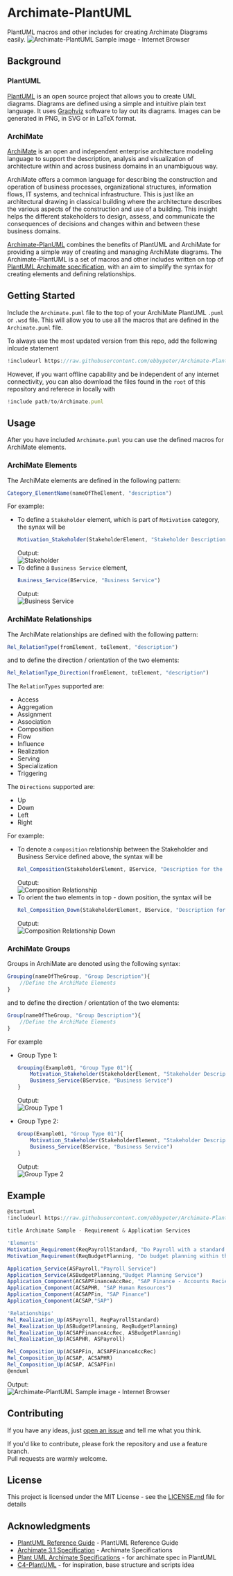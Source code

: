 # Archimate-PlantUML
PlantUML macros and other includes for creating Archimate Diagrams easily.
![Archimate-PlantUML Sample image - Internet Browser](https://raw.githubusercontent.com/plantuml-stdlib/Archimate-PlantUML/master/images/Archimate%20Sample%20-%20Internet%20Browser.png) 

## Background
### PlantUML
[PlantUML](http://en.plantuml.com/) is an open source project that allows you to create UML diagrams.
Diagrams are defined using a simple and intuitive plain text language. It uses [Graphviz](https://en.wikipedia.org/wiki/Graphviz) software to lay out its diagrams. Images can be generated in PNG, in SVG or in LaTeX format.

### ArchiMate
[ArchiMate](http://pubs.opengroup.org/architecture/archimate3-doc/) is an open and independent enterprise architecture modeling language to support the description, analysis and visualization of architecture within and across business domains in an unambiguous way. 

ArchiMate offers a common language for describing the construction and operation of business processes, organizational structures, information flows, IT systems, and technical infrastructure. This is just like an architectural drawing in classical building where the architecture describes the various aspects of the construction and use of a building. This insight helps the different stakeholders to design, assess, and communicate the consequences of decisions and changes within and between these business domains. 

[Archimate-PlanUML](https://github.com/plantuml-stdlib/Archimate-PlantUML) combines the benefits of PlantUML and ArchiMate for providing a simple way of creating and managing ArchiMate diagrams. The Archimate-PlantUML is a set of macros and other includes written on top of [PlantUML Archimate specification](http://plantuml.com/archimate-diagram), with an aim to simplify the syntax for creating elements and defining relationships.

## Getting Started
Include the `Archimate.puml` file to the top of your ArchiMate PlantUML `.puml` or `.wsd` file. This will allow you to use all the macros that are defined in the `Archimate.puml` file.

To always use the most updated version from this repo, add the following inlcude statement
```javascript
!includeurl https://raw.githubusercontent.com/ebbypeter/Archimate-PlantUML/master/Archimate.puml
```
However, if you want offline capability and be independent of any internet connectivity, you can also download the files found in the `root` of this repository and referece in locally with 
```javascript
!include path/to/Archimate.puml
```

## Usage
After you have included `Archimate.puml` you can use the defined macros for ArchiMate elements. 

### ArchiMate Elements
The ArchiMate elements are defined in the following pattern:
```javascript
Category_ElementName(nameOfTheElement, "description")
```
For example:  
* To define a `Stakeholder` element, which is part of `Motivation` category, the synax will be
    ```javascript
    Motivation_Stakeholder(StakeholderElement, "Stakeholder Description")
    ```
    Output:  
    ![Stakeholder](https://raw.githubusercontent.com/ebbypeter/Archimate-PlantUML/master/images/Example-Stakeholder.png)
* To define a `Business Service` element,
    ```javascript
    Business_Service(BService, "Business Service")
    ```
    Output:  
    ![Business Service](https://raw.githubusercontent.com/ebbypeter/Archimate-PlantUML/master/images/Example-BusinessService.png) 

### ArchiMate Relationships
The ArchiMate relationships are defined with the following pattern:
```javascript
Rel_RelationType(fromElement, toElement, "description")
```
and to define the direction / orientation of the two elements:
```javascript
Rel_RelationType_Direction(fromElement, toElement, "description")
```
The `RelationTypes` supported are:
 - Access
 - Aggregation
 - Assignment
 - Association
 - Composition
 - Flow
 - Influence
 - Realization
 - Serving
 - Specialization
 - Triggering

The `Directions` supported are:
 - Up
 - Down
 - Left
 - Right

For example:
* To denote a `composition` relationship between the Stakeholder and Business Service defined above, the syntax will be
    ```javascript
    Rel_Composition(StakeholderElement, BService, "Description for the relationship")
    ```
    Output:  
    ![Composition Relationship](https://raw.githubusercontent.com/ebbypeter/Archimate-PlantUML/master/images/Example-Composition.png)
* To orient the two elements in top - down position, the syntax will be
    ```javascript
    Rel_Composition_Down(StakeholderElement, BService, "Description for the relationship")
    ```
    Output:  
    ![Composition Relationship Down](https://raw.githubusercontent.com/ebbypeter/Archimate-PlantUML/master/images/Example-CompositionDown.png)

### ArchiMate Groups
Groups in ArchiMate are denoted using the following syntax:
```javascript
Grouping(nameOfTheGroup, "Group Description"){
    //Define the ArchiMate Elements
}
```
and to define the direction / orientation of the two elements:
```javascript
Group(nameOfTheGroup, "Group Description"){
    //Define the ArchiMate Elements
}
```
For example
* Group Type 1:
    ```javascript
    Grouping(Example01, "Group Type 01"){
        Motivation_Stakeholder(StakeholderElement, "Stakeholder Description")
        Business_Service(BService, "Business Service")
    }
    ```
    Output:  
    ![Group Type 1](https://raw.githubusercontent.com/ebbypeter/Archimate-PlantUML/master/images/Example-Grouping.png)

* Group Type 2:
    ```javascript
    Group(Example01, "Group Type 01"){
        Motivation_Stakeholder(StakeholderElement, "Stakeholder Description")
        Business_Service(BService, "Business Service")
    }
    ```
    Output:  
    ![Group Type 2](https://raw.githubusercontent.com/ebbypeter/Archimate-PlantUML/master/images/Example-Group.png)

## Example
```javascript
@startuml
!includeurl https://raw.githubusercontent.com/ebbypeter/Archimate-PlantUML/master/Archimate.puml

title Archimate Sample - Requirement & Application Services

'Elements'
Motivation_Requirement(ReqPayrollStandard, "Do Payroll with a standard system")
Motivation_Requirement(ReqBudgetPlanning, "Do budget planning within the ERP system")

Application_Service(ASPayroll,"Payroll Service")
Application_Service(ASBudgetPlanning,"Budget Planning Service")
Application_Component(ACSAPFinanceAccRec, "SAP Finance - Accounts Recievables")
Application_Component(ACSAPHR, "SAP Human Resources")
Application_Component(ACSAPFin, "SAP Finance")
Application_Component(ACSAP,"SAP") 

'Relationships'
Rel_Realization_Up(ASPayroll, ReqPayrollStandard)
Rel_Realization_Up(ASBudgetPlanning, ReqBudgetPlanning)
Rel_Realization_Up(ACSAPFinanceAccRec, ASBudgetPlanning)
Rel_Realization_Up(ACSAPHR, ASPayroll)

Rel_Composition_Up(ACSAPFin, ACSAPFinanceAccRec)
Rel_Composition_Up(ACSAP, ACSAPHR)
Rel_Composition_Up(ACSAP, ACSAPFin)
@enduml
```

Output:  
![Archimate-PlantUML Sample image - Internet Browser](https://raw.githubusercontent.com/ebbypeter/Archimate-PlantUML/master/images/Archimate%20Sample%20-%20Requirement%20%26%20Application%20Services.png) 

## Contributing
If you have any ideas, just [open an issue](https://github.com/ebbypeter/Archimate-PlantUML/issues/new) and tell me what you think.

If you'd like to contribute, please fork the repository and use a feature branch.  
Pull requests are warmly welcome.

## License
This project is licensed under the MIT License - see the [LICENSE.md](LICENSE.md) file for details

## Acknowledgments
* [PlantUML Reference Guide](http://plantuml.com/PlantUML_Language_Reference_Guide.pdf) - PlantUML Reference Guide
* [Archimate 3.1 Specification](http://pubs.opengroup.org/architecture/archimate3-doc/) - Archimate Specifications
* [Plant UML Archimate Specifications](http://plantuml.com/archimate-diagram) - for archimate spec in PlantUML
* [C4-PlantUML](https://github.com/plantuml-stdlib/C4-PlantUML) - for inspiration, base structure and scripts idea
